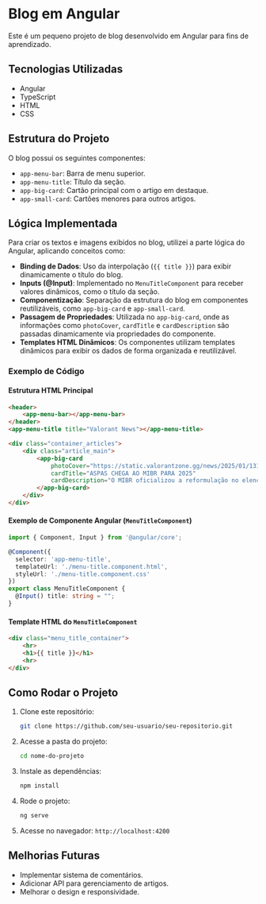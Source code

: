 # Blog em Angular

Este é um pequeno projeto de blog desenvolvido em Angular para fins de aprendizado.

## Tecnologias Utilizadas
- Angular
- TypeScript
- HTML
- CSS

## Estrutura do Projeto
O blog possui os seguintes componentes:
- `app-menu-bar`: Barra de menu superior.
- `app-menu-title`: Título da seção.
- `app-big-card`: Cartão principal com o artigo em destaque.
- `app-small-card`: Cartões menores para outros artigos.

## Lógica Implementada
Para criar os textos e imagens exibidos no blog, utilizei a parte lógica do Angular, aplicando conceitos como:

- **Binding de Dados**: Uso da interpolação (`{{ title }}`) para exibir dinamicamente o título do blog.
- **Inputs (@Input)**: Implementado no `MenuTitleComponent` para receber valores dinâmicos, como o título da seção.
- **Componentização**: Separação da estrutura do blog em componentes reutilizáveis, como `app-big-card` e `app-small-card`.
- **Passagem de Propriedades**: Utilizada no `app-big-card`, onde as informações como `photoCover`, `cardTitle` e `cardDescription` são passadas dinamicamente via propriedades do componente.
- **Templates HTML Dinâmicos**: Os componentes utilizam templates dinâmicos para exibir os dados de forma organizada e reutilizável.

### Exemplo de Código
#### Estrutura HTML Principal
```html
<header>
    <app-menu-bar></app-menu-bar>
</header>
<app-menu-title title="Valorant News"></app-menu-title>

<div class="container_articles">
    <div class="article_main">
        <app-big-card 
            photoCover="https://static.valorantzone.gg/news/2025/01/13173426/Aspas-MIBR-2.jpg"
            cardTitle="ASPAS CHEGA AO MIBR PARA 2025"
            cardDescription="O MIBR oficializou a reformulação no elenco de Valorant, com Erick 'aspas' como principal contratação para a temporada 2025. Campeão mundial com a LOUD em 2022 e com passagem pela latino-americana Leviatán neste ano, aspas volta a trabalhar com o treinador norte-americano Daniel 'fRoD'.">
        </app-big-card>
    </div>
</div>
```

#### Exemplo de Componente Angular (`MenuTitleComponent`)
```typescript
import { Component, Input } from '@angular/core';

@Component({
  selector: 'app-menu-title',
  templateUrl: './menu-title.component.html',
  styleUrl: './menu-title.component.css'
})
export class MenuTitleComponent {
  @Input() title: string = "";
}
```

#### Template HTML do `MenuTitleComponent`
```html
<div class="menu_title_container">
    <hr>
    <h1>{{ title }}</h1>
    <hr>
</div>
```

## Como Rodar o Projeto
1. Clone este repositório:
   ```sh
   git clone https://github.com/seu-usuario/seu-repositorio.git
   ```
2. Acesse a pasta do projeto:
   ```sh
   cd nome-do-projeto
   ```
3. Instale as dependências:
   ```sh
   npm install
   ```
4. Rode o projeto:
   ```sh
   ng serve
   ```
5. Acesse no navegador: `http://localhost:4200`

## Melhorias Futuras
- Implementar sistema de comentários.
- Adicionar API para gerenciamento de artigos.
- Melhorar o design e responsividade.


